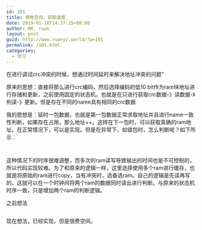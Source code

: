 ```yaml
---
id: 101
title: 牺牲空间，获取速度
date: 2019-01-18T14:37:15+08:00
author: MR. ruan
layout: post
guid: http://www.ruanyz.world/?p=101
permalink: /101.html
categories:
  - 学习
---
```

在进行调试crc冲突的时候，想通过时间延时来解决地址冲突的问题“

原来的思想：直接将那么进行crc编码，然后选择编码的低10 bit作为ram块地址进行存储和更新，之前使用固定的状态机，也就是在只进行获取crc数据-》读数据-》判读-》更新。但是存在不同的name具有相同的crc数据

我的思想是：延时一包数据，也就是第一包数据正常求取地址并且进行name一致性判断，如果存在占用，那么地址++。这样在下一包时，可以获取真确的ram地址。在正常情况下，可以是实现。但是在异常下，如错包时，怎么判断呢？如下所示：<figure class="wp-block-image">

<img src="http://www.ruanyz.world/wp-content/uploads/2019/01/1.png" alt="" class="wp-image-103" srcset="http://www.ruanyz.world/wp-content/uploads/2019/01/1.png 621w, http://www.ruanyz.world/wp-content/uploads/2019/01/1-300x55.png 300w" sizes="(max-width: 621px) 100vw, 621px" /> </figure> <figure class="wp-block-image"><img src="http://www.ruanyz.world/wp-content/uploads/2019/01/2-1024x464.png" alt="" class="wp-image-104" srcset="http://www.ruanyz.world/wp-content/uploads/2019/01/2-1024x464.png 1024w, http://www.ruanyz.world/wp-content/uploads/2019/01/2-300x136.png 300w, http://www.ruanyz.world/wp-content/uploads/2019/01/2-768x348.png 768w, http://www.ruanyz.world/wp-content/uploads/2019/01/2.png 1455w" sizes="(max-width: 767px) 89vw, (max-width: 1000px) 54vw, (max-width: 1071px) 543px, 580px" /></figure> 

这种情况下的时序很难调整，而多次的ram读写导致输出的时间也是不可控制的，所以代码实现较难。为了和原来的逻辑一样，这里选择使用多个ram进行缓存，也就是将原始的ram进行copy，当有冲突时，选备选ram。自己的逻辑是先读再写的，这就可以在一个时钟间将两个ram的数据同时读出进行判断。与原来的状态机时序一致，只是增加两个ram的判断逻辑。

之前想法<figure class="wp-block-image">

<img src="http://www.ruanyz.world/wp-content/uploads/2019/01/3.png" alt="" class="wp-image-105" srcset="http://www.ruanyz.world/wp-content/uploads/2019/01/3.png 648w, http://www.ruanyz.world/wp-content/uploads/2019/01/3-300x182.png 300w" sizes="(max-width: 648px) 100vw, 648px" /> </figure> 

现在想法，已经实现，但是很费空间。<figure class="wp-block-image">

<img src="http://www.ruanyz.world/wp-content/uploads/2019/01/4.png" alt="" class="wp-image-106" srcset="http://www.ruanyz.world/wp-content/uploads/2019/01/4.png 510w, http://www.ruanyz.world/wp-content/uploads/2019/01/4-300x242.png 300w" sizes="(max-width: 510px) 100vw, 510px" /> </figure>
